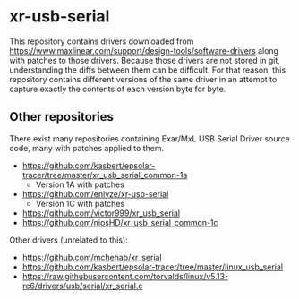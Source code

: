 # xr-usb-serial

This repository contains drivers downloaded from https://www.maxlinear.com/support/design-tools/software-drivers
along with patches to those drivers.
Because those drivers are not stored in git, understanding the diffs between them can be difficult.
For that reason, this repository contains different versions of the same driver in an attempt to capture exactly the contents of each version byte for byte.

## Other repositories

There exist many repositories containing Exar/MxL USB Serial Driver source code, many with patches applied to them.

* https://github.com/kasbert/epsolar-tracer/tree/master/xr_usb_serial_common-1a
  * Version 1A with patches
* https://github.com/enlyze/xr-usb-serial
  * Version 1C with patches
* https://github.com/victor999/xr_usb_serial
* https://github.com/niosHD/xr_usb_serial_common-1c

Other drivers (unrelated to this):
* https://github.com/mchehab/xr_serial
* https://github.com/kasbert/epsolar-tracer/tree/master/linux_usb_serial
* https://raw.githubusercontent.com/torvalds/linux/v5.13-rc6/drivers/usb/serial/xr_serial.c

